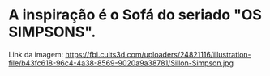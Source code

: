 # A inspiração é o Sofá do seriado "OS SIMPSONS".

Link da imagem:
https://fbi.cults3d.com/uploaders/24821116/illustration-file/b43fc618-96c4-4a38-8569-9020a9a38781/Sillon-Simpson.jpg